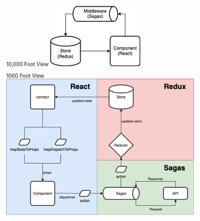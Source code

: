 10,000 Foot View
![alt text](./diagrams/10000feet.png)

1000 Foot View
![alt text](./diagrams/1000feet.png)
